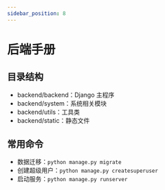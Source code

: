 ```yaml
---
sidebar_position: 8
---
```

# 后端手册

## 目录结构
- backend/backend：Django 主程序
- backend/system：系统相关模块
- backend/utils：工具类
- backend/static：静态文件

## 常用命令
- 数据迁移：`python manage.py migrate`
- 创建超级用户：`python manage.py createsuperuser`
- 启动服务：`python manage.py runserver` 